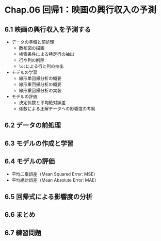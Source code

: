 # Chap.06 回帰1：映画の興行収入の予測

## 6.1 映画の興行収入を予測する

- データの準備と前処理
  - 散布図の描画
  - 検索条件による特定行の抽出
  - 行や列の削除
  - `loc`による行と列の抽出
- モデルの学習
  - 線形単回帰分析の概要
  - 線形重回帰分析の概要
  - 線形重回帰分析の実装
- モデルの評価
  - 決定係数と平均絶対誤差
  - 係数による正解データへの影響度の考察

## 6.2 データの前処理

## 6.3 モデルの作成と学習

## 6.4 モデルの評価

- 平均二乗誤差（Mean Squared Error: MSE）
- 平均絶対誤差（Mean Absolute Error: MAE）

## 6.5 回帰式による影響度の分析

## 6.6 まとめ

## 6.7 練習問題
